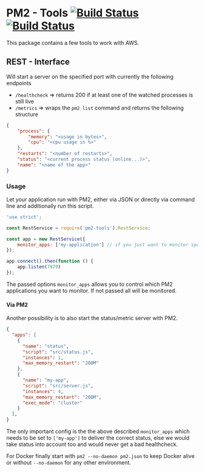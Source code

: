# PM2 - Tools [![Build Status](https://travis-ci.org/evangelion1204/pm2-tools.svg?branch=master)](https://travis-ci.org/evangelion1204/pm2-tools) [![Build Status](https://travis-ci.org/evangelion1204/pm2-tools.svg?branch=master)](https://travis-ci.org/evangelion1204/pm2-tools)

This package contains a few tools to work with AWS.

## REST - Interface

Will start a server on the specified port with currently the following endpoints

- `/healthcheck` => returns 200 if at least one of the watched processes is still live
- `/metrics` => wraps the `pm2 list` command and returns the following structure
```json
{
    "process": {
        "memory": "<usage in bytes>",
        "cpu": "<cpu usage in %>"
    },
    "restarts": "<number of restarts>",
    "status": "<current process status (online...)>",
    "name": "<name of the app>"
}
```

### Usage

Let your application run with PM2, either via JSON or directly via command line and additionally run this script.

```js
'use strict';

const RestService = require('pm2-tools').RestService;

const app = new RestService({
    monitor_apps: ['my-application'] // if you just want to monitor specific apps
});

app.connect().then(function () {
    app.listen(7979)
});
```

The passed options `monitor_apps` allows you to control which PM2 applications you want to monitor. If not passed all will be monitored.

#### Via PM2

Another possibility is to also start the status/metric server with PM2.

```json
{
  "apps": [
    {
      "name": "status",
      "script": "src/status.js",
      "instances": 1,
      "max_memory_restart": "200M"
    },
    {
      "name": "my-app",
      "script": "src/server.js",
      "instances": 4,
      "max_memory_restart": "200M",
      "exec_mode": "cluster"
    }
  ],
}
```

The only important config is the the above described `monitor_apps` which needs to be set to `['my-app']` to deliver the correct status, else we would take status into account too and would never get a bad healthcheck.

For Docker finally start with `pm2 --no-daemon pm2.json` to keep Docker alive or without `--no-daemon` for any other environment.